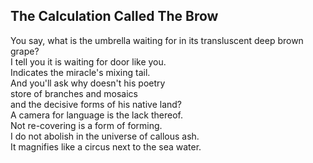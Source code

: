 The Calculation Called The Brow
-------------------------------
You say, what is the umbrella waiting for in its transluscent deep brown grape?  
I tell you it is waiting for door like you.  
Indicates the miracle's mixing tail.  
And you'll ask why doesn't his poetry  
store of branches and mosaics  
and the decisive forms of his native land?  
A camera for language is the lack thereof.  
Not re-covering is a form of forming.  
I do not abolish in the universe of callous ash.  
It magnifies like a circus next to the sea water.  
